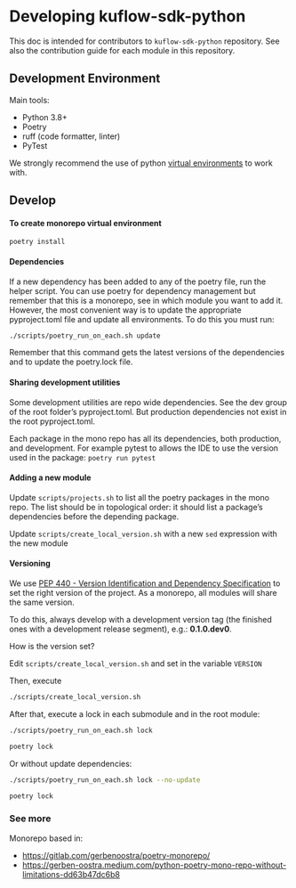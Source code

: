 # Developing kuflow-sdk-python

This doc is intended for contributors to `kuflow-sdk-python` repository. See also the contribution guide for each module in this repository.

## Development Environment

Main tools:

- Python 3.8+
- Poetry
- ruff (code formatter, linter)
- PyTest

We strongly recommend the use of python [virtual environments](https://packaging.python.org/en/latest/tutorials/installing-packages/#creating-virtual-environments) to work with.

## Develop

#### To create monorepo virtual environment

```shell
poetry install
```

#### Dependencies

If a new dependency has been added to any of the poetry file, run the helper script. You can use poetry for dependency management but remember that this is a monorepo, see in which module you want to add it. However, the most convenient way is to update the appropriate pyproject.toml file and update all environments. To do this you must run:

```bash
./scripts/poetry_run_on_each.sh update
```

Remember that this command gets the latest versions of the dependencies and to update the poetry.lock file.

#### Sharing development utilities

Some development utilities are repo wide dependencies. See the dev group of the root folder’s pyproject.toml. But production dependencies not exist in the root pyproject.toml.

Each package in the mono repo has all its dependencies, both production, and development. For example pytest to allows the IDE to use the version used in the package: `poetry run pytest`

#### Adding a new module

Update `scripts/projects.sh` to list all the poetry packages in the mono repo. The list should be in topological order: it should list a package’s dependencies before the depending package.

Update `scripts/create_local_version.sh` with a new `sed` expression with the new module

#### Versioning

We use [PEP 440 - Version Identification and Dependency Specification](https://peps.python.org/pep-0440/) to set the right version of the project. As a monorepo, all modules will share the same version.

To do this, always develop with a development version tag (the finished ones with a development release segment), e.g.: **0.1.0.dev0**.

How is the version set?

Edit `scripts/create_local_version.sh` and set in the variable `VERSION`

Then, execute

```bash
./scripts/create_local_version.sh
```
After that, execute a lock in each submodule and in the root module:

```bash
./scripts/poetry_run_on_each.sh lock

poetry lock
```

Or without update dependencies:
```bash
./scripts/poetry_run_on_each.sh lock --no-update

poetry lock
```

### See more

Monorepo based in:

- https://gitlab.com/gerbenoostra/poetry-monorepo/
- https://gerben-oostra.medium.com/python-poetry-mono-repo-without-limitations-dd63b47dc6b8
